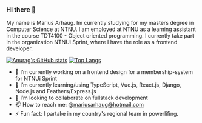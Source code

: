 ### Hi there 👋
My name is Marius Arhaug. Im currently studying for my masters degree in Computer Science at NTNU. I am employed at NTNU as a learning assistant in the course TDT4100 - Object oriented programming. I currently take part in the organization NTNUi Sprint, where I have the role as a frontend developer. 
<!--
**MariusArhaug/MariusArhaug** is a ✨ _special_ ✨ repository because its `README.md` (this file) appears on your GitHub profile.

Here are some ideas to get you started:
- 🤔 I’m looking for help with ...
- 💬 Ask me about ...
- 📫 How to reach me: @mariusarhaug@hotmail.com
- 😄 Pronouns: ...
- ⚡ Fun fact: ...
-->
[![Anurag's GitHub stats](https://github-readme-stats.vercel.app/api?username=MariusArhaug&show_icons=true&theme=dark)](https://github.com/anuraghazra/github-readme-stats)
[![Top Langs](https://github-readme-stats.vercel.app/api/top-langs/?username=MariusArhaug&show_icons=true&theme=dark&layout=compact)](https://github.com/anuraghazra/github-readme-stats)

- 🔭 I’m currently working on a frontend design for a membership-system for NTNUi Sprint
- 🌱 I’m currently learning/using TypeScript, Vue.js, React.js, Django, Node.js and Feathers/Express.js
- 👯 I’m looking to collaborate on fullstack development
- 📫 How to reach me: @mariusarhaug@hotmail.com
- ⚡ Fun fact: I partake in my country's regional team in powerlifing. 
